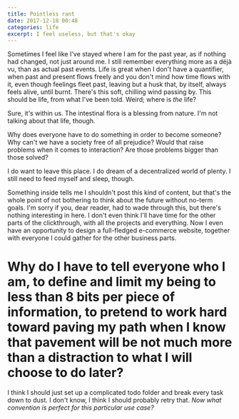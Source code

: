 ```yaml
---
title: Pointless rant
date: 2017-12-18 00:48
categories: life
excerpt: I feel useless, but that's okay
---
```


Sometimes I feel like I've stayed where I am for the past year, as if nothing
had changed, not just around me. I still remember everything more as a déjà vu,
than as actual past events. Life is great when I don't have a quantifier, when
past and present flows freely and you don't mind how time flows with it, even
though feelings fleet past, leaving but a husk that, by itself, always feels
alive, until burnt. There's this soft, chilling wind passing by. This should be
life, from what I've been told. Weird; where is _the_ life?

Sure, it's within us. The intestinal flora is a blessing from nature. I'm not
talking about that life, though.

Why does everyone have to do something in order to become someone? Why can't we
have a society free of all prejudice? Would that raise problems when it comes
to interaction? Are those problems bigger than those solved?

I do want to leave this place. I do dream of a decentralized world of plenty.
I still need to feed myself and sleep, though.

Something inside tells me I shouldn't post this kind of content, but that's the
whole point of not bothering to think about the future without no-term goals.
I'm sorry if you, dear reader, had to wade through this, but there's nothing
interesting in here. I don't even think I'll have time for the other parts of
the clickthrough, with all the projects and everything. Now I even have an
opportunity to design a full-fledged e-commerce website, together with everyone
I could gather for the other business parts.

# Why do I have to tell everyone who I am, to define and limit my being to less than 8 bits per piece of information, to pretend to work hard toward paving my path when I know that pavement will be not much more than a distraction to what I will choose to do later?

I think I should just set up a complicated todo folder and break every task
down to dust. I don't know, I think I should probably retry that. _Now what
convention is perfect for this *particular* use case?_
